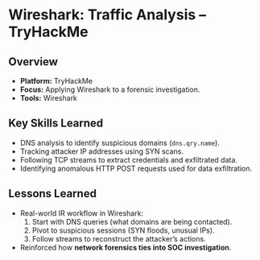 # Wireshark: Traffic Analysis – TryHackMe

## Overview
- **Platform:** TryHackMe  
- **Focus:** Applying Wireshark to a forensic investigation.  
- **Tools:** Wireshark  

## Key Skills Learned
- DNS analysis to identify suspicious domains (`dns.qry.name`).  
- Tracking attacker IP addresses using SYN scans.  
- Following TCP streams to extract credentials and exfiltrated data.  
- Identifying anomalous HTTP POST requests used for data exfiltration.  

## Lessons Learned
- Real-world IR workflow in Wireshark:
  1. Start with DNS queries (what domains are being contacted).  
  2. Pivot to suspicious sessions (SYN floods, unusual IPs).  
  3. Follow streams to reconstruct the attacker’s actions.  
- Reinforced how **network forensics ties into SOC investigation**.  
